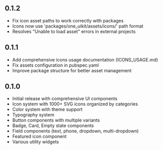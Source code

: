 ## 0.1.2

* Fix icon asset paths to work correctly with packages
* Icons now use 'packages/one_uikit/assets/icons/' path format
* Resolves "Unable to load asset" errors in external projects

## 0.1.1

* Add comprehensive icons usage documentation (ICONS_USAGE.md)
* Fix assets configuration in pubspec.yaml
* Improve package structure for better asset management

## 0.1.0

* Initial release with comprehensive UI components
* Icon system with 1000+ SVG icons organized by categories
* Color system with theme support
* Typography system
* Button components with multiple variants
* Badge, Card, Empty state components
* Field components (text, phone, dropdown, multi-dropdown)
* Featured icon component
* Various utility widgets
